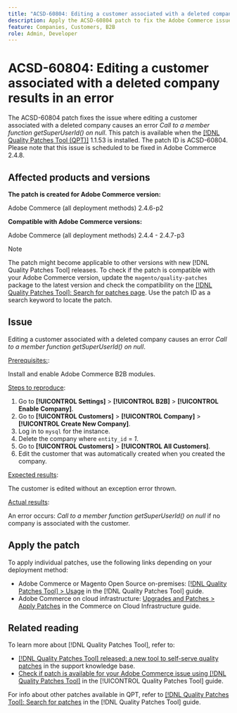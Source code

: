 ```yaml
---
title: "ACSD-60804: Editing a customer associated with a deleted company results in an error"
description: Apply the ACSD-60804 patch to fix the Adobe Commerce issue where editing a customer associated with a deleted company causes an error *Call to a member function getSuperUserId() on null*.
feature: Companies, Customers, B2B
role: Admin, Developer
---
```

# ACSD-60804: Editing a customer associated with a deleted company results in an error

The ACSD-60804 patch fixes the issue where editing a customer associated with a deleted company causes an error *Call to a member function getSuperUserId() on null*. This patch is available when the [[!DNL Quality Patches Tool (QPT)]](/help/tools/quality-patches-tool/quality-patches-tool-to-self-serve-quality-patches.md) 1.1.53 is installed. The patch ID is ACSD-60804. Please note that this issue is scheduled to be fixed in Adobe Commerce 2.4.8.

## Affected products and versions

**The patch is created for Adobe Commerce version:**

Adobe Commerce (all deployment methods) 2.4.6-p2

**Compatible with Adobe Commerce versions:**

Adobe Commerce (all deployment methods) 2.4.4 - 2.4.7-p3

>[!NOTE]
>
>The patch might become applicable to other versions with new [!DNL Quality Patches Tool] releases. To check if the patch is compatible with your Adobe Commerce version, update the `magento/quality-patches` package to the latest version and check the compatibility on the [[!DNL Quality Patches Tool]: Search for patches page](https://experienceleague.adobe.com/tools/commerce-quality-patches/index.html). Use the patch ID as a search keyword to locate the patch.

## Issue

Editing a customer associated with a deleted company causes an error *Call to a member function getSuperUserId() on null*.

<u>Prerequisites:</u>:

Install and enable Adobe Commerce B2B modules.

<u>Steps to reproduce</u>:

1. Go to **[!UICONTROL Settings]** > **[!UICONTROL B2B]** > **[!UICONTROL Enable Company]**.
1. Go to **[!UICONTROL Customers]** > **[!UICONTROL Company]** > **[!UICONTROL Create New Company]**.
1. Log in to `mysql` for the instance.
1. Delete the company where `entity_id` = *1*.
1. Go to **[!UICONTROL Customers]** > **[!UICONTROL All Customers]**.
1. Edit the customer that was automatically created when you created the company.

<u>Expected results</u>:

The customer is edited without an exception error thrown.

<u>Actual results</u>:

An error occurs: *Call to a member function getSuperUserId() on null* if no company is associated with the customer.

## Apply the patch

To apply individual patches, use the following links depending on your deployment method:

* Adobe Commerce or Magento Open Source on-premises: [[!DNL Quality Patches Tool] > Usage](/help/tools/quality-patches-tool/usage.md) in the [!DNL Quality Patches Tool] guide.
* Adobe Commerce on cloud infrastructure: [Upgrades and Patches > Apply Patches](https://experienceleague.adobe.com/docs/commerce-cloud-service/user-guide/develop/upgrade/apply-patches.html) in the Commerce on Cloud Infrastructure guide.

## Related reading

To learn more about [!DNL Quality Patches Tool], refer to:

* [[!DNL Quality Patches Tool] released: a new tool to self-serve quality patches](https://experienceleague.adobe.com/en/docs/commerce-knowledge-base/kb/announcements/commerce-announcements/magento-quality-patches-released-new-tool-to-self-serve-quality-patches) in the support knowledge base.
* [Check if patch is available for your Adobe Commerce issue using [!DNL Quality Patches Tool]](/help/tools/quality-patches-tool/patches-available-in-qpt/check-patch-for-magento-issue-with-magento-quality-patches.md) in the [!UICONTROL Quality Patches Tool] guide.


For info about other patches available in QPT, refer to [[!DNL Quality Patches Tool]: Search for patches](https://experienceleague.adobe.com/tools/commerce-quality-patches/index.html) in the [!DNL Quality Patches Tool] guide.
